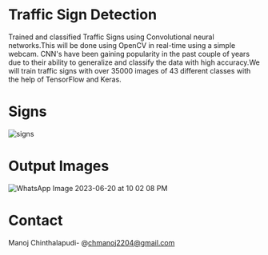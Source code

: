# Traffic Sign Detection
Trained and classified Traffic Signs using Convolutional neural networks.This will be done using  OpenCV in real-time using a simple webcam. CNN's have been gaining popularity in the past couple of years due to their ability to generalize and classify the data with high accuracy.We will train traffic signs with over 35000 images of 43 different classes with the help of TensorFlow and Keras.
# Signs
![signs](https://github.com/ManojChinthalapudi/Self_controlled_car/assets/137071534/42a0133f-8b14-44a9-9cfb-a7474dd459e7)
# Output Images
![WhatsApp Image 2023-06-20 at 10 02 08 PM](https://github.com/ManojChinthalapudi/Self_controlled_car/assets/137071534/ed17532e-9bbe-43e2-aebf-58734b4fc42b)

# Contact 
Manoj Chinthalapudi- @chmanoj2204@gmail.com
